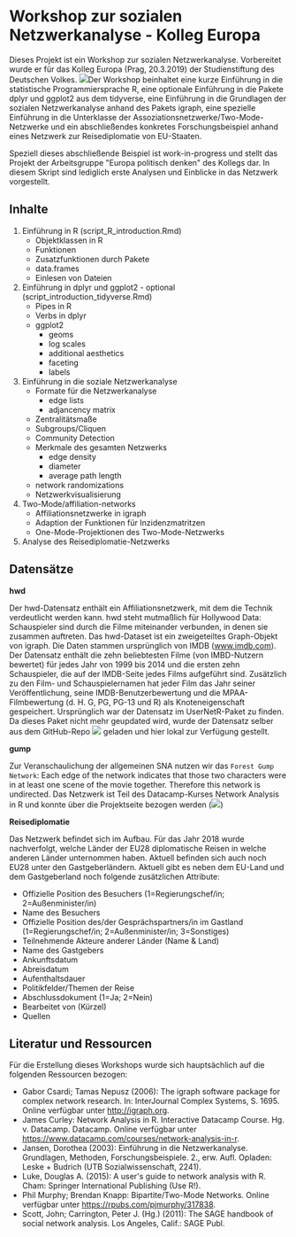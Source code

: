 # Workshop zur sozialen Netzwerkanalyse - Kolleg Europa

Dieses Projekt ist ein Workshop zur sozialen Netzwerkanalyse. Vorbereitet wurde er für das Kolleg Europa (Prag, 20.3.2019) der Studienstiftung des Deutschen Volkes. ![](https://www.studienstiftung.de/europa/)Der Workshop beinhaltet eine kurze Einführung in die statistische Programmiersprache R, eine optionale Einführung in die Pakete dplyr und ggplot2 aus dem tidyverse, eine Einführung in die Grundlagen der sozialen Netzwerkanalyse anhand des Pakets igraph, eine spezielle Einführung in die Unterklasse der Assoziationsnetzwerke/Two-Mode-Netzwerke und ein abschließendes konkretes Forschungsbeispiel anhand eines Netzwerk zur Reisediplomatie von EU-Staaten.

Speziell dieses abschließende Beispiel ist work-in-progress und stellt das Projekt der Arbeitsgruppe "Europa politisch denken" des Kollegs dar. In diesem Skript sind lediglich erste Analysen und Einblicke in das Netzwerk vorgestellt.

## Inhalte

1. Einführung in R (script_R_introduction.Rmd)
	+ Objektklassen in R
	+ Funktionen
	+ Zusatzfunktionen durch Pakete
	+ data.frames
	+ Einlesen von Dateien
2. Einführung in dplyr und ggplot2 - optional (script_introduction_tidyverse.Rmd)
	+ Pipes in R
	+ Verbs in dplyr
	+ ggplot2
		+ geoms
		+ log scales
		+ additional aesthetics
		+ faceting
		+ labels
3. Einführung in die soziale Netzwerkanalyse
	+ Formate für die Netzwerkanalyse
		+ edge lists
		+ adjancency matrix
	+ Zentralitätsmaße
	+ Subgroups/Cliquen
	+ Community Detection
	+ Merkmale des gesamten Netzwerks
		+ edge density
		+ diameter
		+ average path length
	+ network randomizations
	+ Netzwerkvisualisierung
4. Two-Mode/affiliation-networks
	+ Affiliationsnetzwerke in igraph
	+ Adaption der Funktionen für Inzidenzmatritzen
	+ One-Mode-Projektionen des Two-Mode-Netzwerks
5. Analyse des Reisediplomatie-Netzwerks 

		
## Datensätze

**hwd**

Der hwd-Datensatz enthält ein Affiliationsnetzwerk, mit dem die Technik verdeutlicht werden kann. hwd steht mutmaßlich für Hollywood Data: Schauspieler sind durch die Filme miteinander verbunden, in denen sie zusammen auftreten. Das hwd-Dataset ist ein zweigeteiltes Graph-Objekt von igraph. Die Daten stammen ursprünglich von IMDB (www.imdb.com). Der Datensatz enthält die zehn beliebtesten Filme (von IMBD-Nutzern bewertet) für jedes Jahr von 1999 bis 2014 und die ersten zehn Schauspieler, die auf der IMDB-Seite jedes Films aufgeführt sind. Zusätzlich zu den Film- und Schauspielernamen hat jeder Film das Jahr seiner Veröffentlichung, seine IMDB-Benutzerbewertung und die MPAA-Filmbewertung (d. H. G, PG, PG-13 und R) als Knoteneigenschaft gespeichert.
Ursprünglich war der Datensatz im UserNetR-Paket zu finden. Da dieses Paket nicht mehr geupdated wird, wurde der Datensatz selber aus dem GitHub-Repo ![](https://github.com/DougLuke/UserNetR) geladen und hier lokal zur Verfügung gestellt.

**gump**

Zur Veranschaulichung der allgemeinen SNA nutzen wir das ```Forest Gump Network```: Each edge of the network indicates that those two characters were in at least one scene of the movie together. Therefore this network is undirected. Das Netzwerk ist Teil des Datacamp-Kurses Network Analysis in R und konnte über die Projektseite bezogen werden (![](https://www.datacamp.com/courses/network-analysis-in-r))

**Reisediplomatie**

Das Netzwerk befindet sich im Aufbau. Für das Jahr 2018 wurde nachverfolgt, welche Länder der EU28 diplomatische Reisen in welche anderen Länder unternommen haben. Aktuell befinden sich auch noch EU28 unter den Gastgeberländern. Aktuell gibt es neben dem EU-Land und dem Gastgeberland noch folgende zusätzlichen Attribute:
* Offizielle Position des Besuchers (1=Regierungschef/in; 2=Außenminister/in)
* Name des Besuchers
* Offizielle Position des/der Gesprächspartners/in im Gastland (1=Regierungschef/in; 2=Außenminister/in; 3=Sonstiges)
* Teilnehmende Akteure anderer Länder (Name & Land)
* Name des Gastgebers
* Ankunftsdatum
* Abreisdatum
* Aufenthaltsdauer
* Politikfelder/Themen der Reise
* Abschlussdokument (1=Ja; 2=Nein)
* Bearbeitet von (Kürzel)
* Quellen

## Literatur und Ressourcen

Für die Erstellung dieses Workshops wurde sich hauptsächlich auf die folgenden Ressourcen bezogen:

* Gabor Csardi; Tamas Nepusz (2006): The igraph software package for complex network research. In: InterJournal Complex Systems, S. 1695. Online verfügbar unter http://igraph.org.
* James Curley: Network Analysis in R. Interactive Datacamp Course. Hg. v. Datacamp. Datacamp. Online verfügbar unter https://www.datacamp.com/courses/network-analysis-in-r.
* Jansen, Dorothea (2003): Einführung in die Netzwerkanalyse. Grundlagen, Methoden, Forschungsbeispiele. 2., erw. Aufl. Opladen: Leske + Budrich (UTB Sozialwissenschaft, 2241).
* Luke, Douglas A. (2015): A user's guide to network analysis with R. Cham: Springer International Publishing (Use R!).
* Phil Murphy; Brendan Knapp: Bipartite/Two-Mode Networks. Online verfügbar unter https://rpubs.com/pjmurphy/317838.
* Scott, John; Carrington, Peter J. (Hg.) (2011): The SAGE handbook of social network analysis. Los Angeles, Calif.: SAGE Publ.
